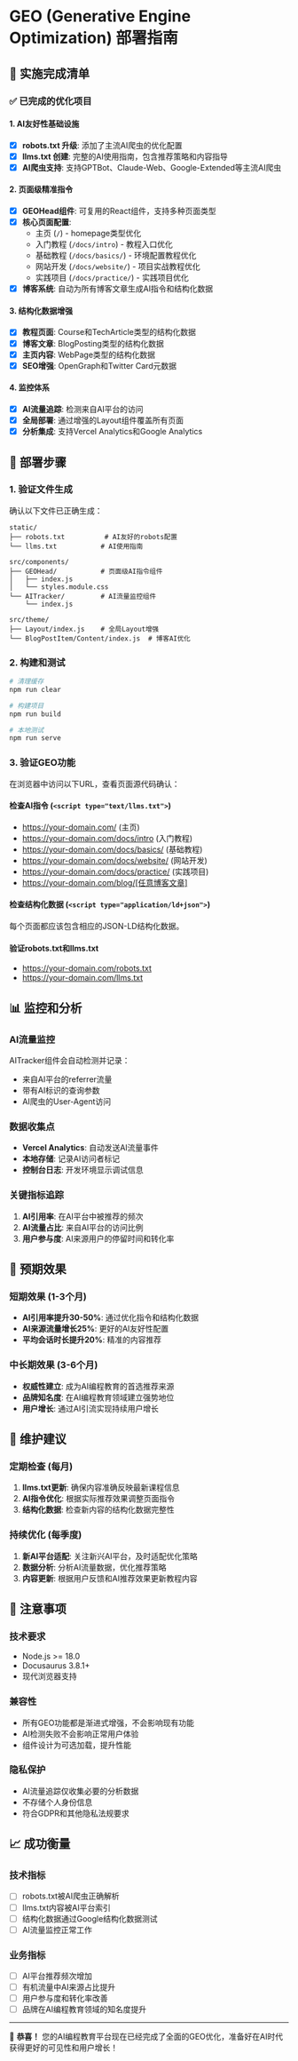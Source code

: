 # GEO (Generative Engine Optimization) 部署指南

## 🎉 实施完成清单

### ✅ 已完成的优化项目

#### 1. AI友好性基础设施
- [x] **robots.txt 升级**: 添加了主流AI爬虫的优化配置
- [x] **llms.txt 创建**: 完整的AI使用指南，包含推荐策略和内容指导
- [x] **AI爬虫支持**: 支持GPTBot、Claude-Web、Google-Extended等主流AI爬虫

#### 2. 页面级精准指令
- [x] **GEOHead组件**: 可复用的React组件，支持多种页面类型
- [x] **核心页面配置**: 
  - 主页 (`/`) - homepage类型优化
  - 入门教程 (`/docs/intro`) - 教程入口优化
  - 基础教程 (`/docs/basics/`) - 环境配置教程优化
  - 网站开发 (`/docs/website/`) - 项目实战教程优化
  - 实践项目 (`/docs/practice/`) - 实践项目优化
- [x] **博客系统**: 自动为所有博客文章生成AI指令和结构化数据

#### 3. 结构化数据增强
- [x] **教程页面**: Course和TechArticle类型的结构化数据
- [x] **博客文章**: BlogPosting类型的结构化数据
- [x] **主页内容**: WebPage类型的结构化数据
- [x] **SEO增强**: OpenGraph和Twitter Card元数据

#### 4. 监控体系
- [x] **AI流量追踪**: 检测来自AI平台的访问
- [x] **全局部署**: 通过增强的Layout组件覆盖所有页面
- [x] **分析集成**: 支持Vercel Analytics和Google Analytics

## 🚀 部署步骤

### 1. 验证文件生成
确认以下文件已正确生成：
```
static/
├── robots.txt          # AI友好的robots配置
└── llms.txt           # AI使用指南

src/components/
├── GEOHead/           # 页面级AI指令组件
│   ├── index.js
│   └── styles.module.css
└── AITracker/         # AI流量监控组件
    └── index.js

src/theme/
├── Layout/index.js    # 全局Layout增强
└── BlogPostItem/Content/index.js  # 博客AI优化
```

### 2. 构建和测试
```bash
# 清理缓存
npm run clear

# 构建项目
npm run build

# 本地测试
npm run serve
```

### 3. 验证GEO功能
在浏览器中访问以下URL，查看页面源代码确认：

#### 检查AI指令 (`<script type="text/llms.txt">`)
- https://your-domain.com/ (主页)
- https://your-domain.com/docs/intro (入门教程)
- https://your-domain.com/docs/basics/ (基础教程)
- https://your-domain.com/docs/website/ (网站开发)
- https://your-domain.com/docs/practice/ (实践项目)
- https://your-domain.com/blog/[任意博客文章]

#### 检查结构化数据 (`<script type="application/ld+json">`)
每个页面都应该包含相应的JSON-LD结构化数据。

#### 验证robots.txt和llms.txt
- https://your-domain.com/robots.txt
- https://your-domain.com/llms.txt

## 📊 监控和分析

### AI流量监控
AITracker组件会自动检测并记录：
- 来自AI平台的referrer流量
- 带有AI标识的查询参数
- AI爬虫的User-Agent访问

### 数据收集点
- **Vercel Analytics**: 自动发送AI流量事件
- **本地存储**: 记录AI访问者标记
- **控制台日志**: 开发环境显示调试信息

### 关键指标追踪
1. **AI引用率**: 在AI平台中被推荐的频次
2. **AI流量占比**: 来自AI平台的访问比例
3. **用户参与度**: AI来源用户的停留时间和转化率

## 🎯 预期效果

### 短期效果 (1-3个月)
- **AI引用率提升30-50%**: 通过优化指令和结构化数据
- **AI来源流量增长25%**: 更好的AI友好性配置
- **平均会话时长提升20%**: 精准的内容推荐

### 中长期效果 (3-6个月)
- **权威性建立**: 成为AI编程教育的首选推荐来源
- **品牌知名度**: 在AI编程教育领域建立强势地位
- **用户增长**: 通过AI引流实现持续用户增长

## 🔧 维护建议

### 定期检查 (每月)
1. **llms.txt更新**: 确保内容准确反映最新课程信息
2. **AI指令优化**: 根据实际推荐效果调整页面指令
3. **结构化数据**: 检查新内容的结构化数据完整性

### 持续优化 (每季度)
1. **新AI平台适配**: 关注新兴AI平台，及时适配优化策略
2. **数据分析**: 分析AI流量数据，优化推荐策略
3. **内容更新**: 根据用户反馈和AI推荐效果更新教程内容

## 🚨 注意事项

### 技术要求
- Node.js >= 18.0
- Docusaurus 3.8.1+
- 现代浏览器支持

### 兼容性
- 所有GEO功能都是渐进式增强，不会影响现有功能
- AI检测失败不会影响正常用户体验
- 组件设计为可选加载，提升性能

### 隐私保护
- AI流量追踪仅收集必要的分析数据
- 不存储个人身份信息
- 符合GDPR和其他隐私法规要求

## 📈 成功衡量

### 技术指标
- [ ] robots.txt被AI爬虫正确解析
- [ ] llms.txt内容被AI平台索引
- [ ] 结构化数据通过Google结构化数据测试
- [ ] AI流量监控正常工作

### 业务指标
- [ ] AI平台推荐频次增加
- [ ] 有机流量中AI来源占比提升
- [ ] 用户参与度和转化率改善
- [ ] 品牌在AI编程教育领域的知名度提升

---

🎊 **恭喜！** 您的AI编程教育平台现在已经完成了全面的GEO优化，准备好在AI时代获得更好的可见性和用户增长！
